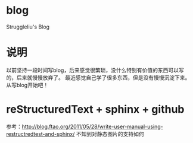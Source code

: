 blog
====

Struggleliu's Blog


说明
====

以前坚持一段时间写blog，后来感觉很繁琐，没什么特别有价值的东西可以写的，后来就慢慢放弃了。
最近感觉自己学了很多东西，但是没有慢慢沉淀下来。从写blog开始吧！


reStructuredText + sphinx + github
==================================

参考：http://blog.ftao.org/2011/05/28/write-user-manual-using-restructredtest-and-sphinx/
不知到对静态图片的支持如何


